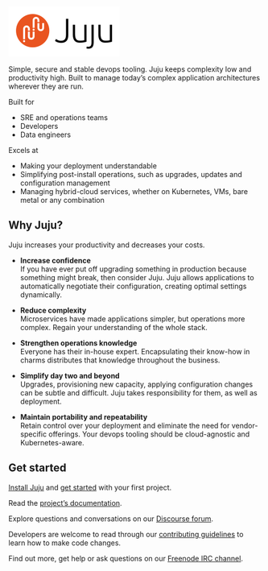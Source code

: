 [![Juju logo](doc/juju-logo.png?raw=true)](https://jujucharms.com/)

Simple, secure and stable devops tooling. 
Juju keeps complexity low and productivity high. 
Built to manage today’s complex application architectures wherever they are run.
 
Built for
- SRE and operations teams
- Developers
- Data engineers

Excels at
- Making your deployment understandable 
- Simplifying post-install operations, such as upgrades, updates and configuration management
- Managing hybrid-cloud services, whether on Kubernetes, VMs, bare metal or any combination

## Why Juju?

Juju increases your productivity and decreases your costs.

- **Increase confidence**  
 If you have ever put off upgrading something in production because something might break, then consider Juju.
 Juju allows applications to automatically negotiate their configuration, creating optimal settings dynamically.


- **Reduce complexity**  
 Microservices have made applications simpler, but operations more complex.
 Regain your understanding of the whole stack.


- **Strengthen operations knowledge**  
 Everyone has their in-house expert.
 Encapsulating their know-how in charms distributes that knowledge throughout the business.


- **Simplify day two and beyond**  
 Upgrades, provisioning new capacity, applying configuration changes can be subtle and difficult.
 Juju takes responsibility for them, as well as deployment.


 - **Maintain portability and repeatability**  
 Retain control over your deployment and eliminate the need for vendor-specific offerings.
 Your devops tooling should be cloud-agnostic and Kubernetes-aware.


## Get started

[Install Juju][] and [get started][] with your first project.

Read the [project’s documentation](https://jaas.ai/docs).

Explore questions and conversations on our [Discourse forum](https://jaas.ai/docs).

Developers are welcome to read through our [contributing guidelines](CONTRIBUTING.md) to learn how to make code changes.

Find out more, get help or ask questions on our [Freenode IRC channel](https://discourse.jujucharms.com/).

  [Install Juju]: https://jaas.ai/docs/install
  [get started]: https://jaas.ai/docs/getting-started
